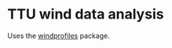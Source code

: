 # TTU wind data analysis
Uses the [windprofiles](https://github.com/Intergalactyc/windprofiles) package.


